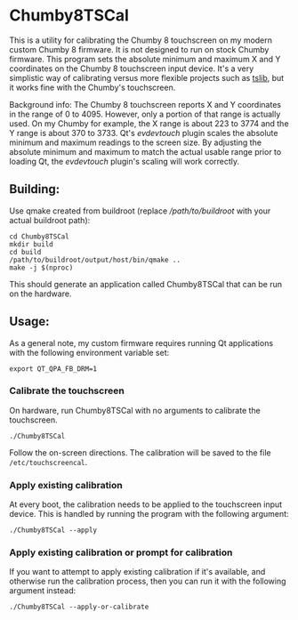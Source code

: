 # Chumby8TSCal
This is a utility for calibrating the Chumby 8 touchscreen on my modern custom Chumby 8 firmware. It is not designed to run on stock Chumby firmware. This program sets the absolute minimum and maximum X and Y coordinates on the Chumby 8 touchscreen input device. It's a very simplistic way of calibrating versus more flexible projects such as [tslib](https://github.com/libts/tslib), but it works fine with the Chumby's touchscreen.

Background info: The Chumby 8 touchscreen reports X and Y coordinates in the range of 0 to 4095. However, only a portion of that range is actually used. On my Chumby for example, the X range is about 223 to 3774 and the Y range is about 370 to 3733. Qt's *evdevtouch* plugin scales the absolute minimum and maximum readings to the screen size. By adjusting the absolute minimum and maximum to match the actual usable range prior to loading Qt, the *evdevtouch* plugin's scaling will work correctly.

## Building:

Use qmake created from buildroot (replace */path/to/buildroot* with your actual buildroot path):

```
cd Chumby8TSCal
mkdir build
cd build
/path/to/buildroot/output/host/bin/qmake ..
make -j $(nproc)
```

This should generate an application called Chumby8TSCal that can be run on the hardware.

## Usage:

As a general note, my custom firmware requires running Qt applications with the following environment variable set:

`export QT_QPA_FB_DRM=1`

### Calibrate the touchscreen

On hardware, run Chumby8TSCal with no arguments to calibrate the touchscreen.

`./Chumby8TSCal`

Follow the on-screen directions. The calibration will be saved to the file `/etc/touchscreencal`.

### Apply existing calibration

At every boot, the calibration needs to be applied to the touchscreen input device. This is handled by running the program with the following argument:

`./Chumby8TSCal --apply`

### Apply existing calibration or prompt for calibration

If you want to attempt to apply existing calibration if it's available, and otherwise run the calibration process, then you can run it with the following argument instead:

`./Chumby8TSCal --apply-or-calibrate`
